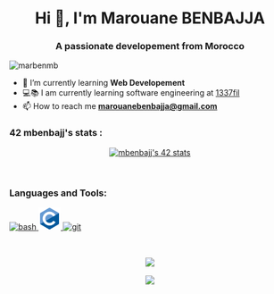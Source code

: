 <h1 align="center">Hi 👋, I'm Marouane BENBAJJA</h1>
<h3 align="center">A passionate developement from Morocco</h3>

<p align="left"> <img src="https://komarev.com/ghpvc/?username=marbenmb&label=Profile%20views&color=0e75b6&style=flat" alt="marbenmb" /> </p>

- 🌱 I’m currently learning **Web Developement**
- 💻📚 I am currently learning software engineering at [1337fil](https://1337.ma/)
- 📫 How to reach me **marouanebenbajja@gmail.com**

<h3 align="left">42 mbenbajj's stats :</h3>
<p align="left">
</p>

<p align="center"><a href="https://github.com/marbenMB"><img src="https://badge42.vercel.app/api/v2/cl2makpuv001109jnkfjm04up/stats?cursusId=21&coalitionId=74" alt="mbenbajj's 42 stats" /></a></p>
<br/>

<h3 align="left">Languages and Tools:</h3>
<p align="left"> <a href="https://www.gnu.org/software/bash/" target="_blank" rel="noreferrer"> <img src="https://www.vectorlogo.zone/logos/gnu_bash/gnu_bash-icon.svg" alt="bash" width="40" height="40"/> </a> <a href="https://www.cprogramming.com/" target="_blank" rel="noreferrer"> <img src="https://raw.githubusercontent.com/devicons/devicon/master/icons/c/c-original.svg" alt="c" width="40" height="40"/> </a> <a href="https://git-scm.com/" target="_blank" rel="noreferrer"> <img src="https://www.vectorlogo.zone/logos/git-scm/git-scm-icon.svg" alt="git" width="40" height="40"/> </a> </p>
<br/>

<p align="center"><a href="https://github.com/marbenMB?tab=repositories">
 <img align="center" src="https://github-readme-stats.vercel.app/api?username=marbenMB&line_height=40&show_icons=true&theme=dark">
 </a></p>

<p align="center"><a href="https://github.com/marbenMB?tab=repositories">
  <img align="center" src="https://github-readme-stats.vercel.app/api/top-langs/?username=marbenMB&theme=dark"/>
</a></p>



<!---
marbenMB/marbenMB is a ✨ special ✨ repository because its `README.md` (this file) appears on your GitHub profile.
You can click the Preview link to take a look at your changes.
--->
